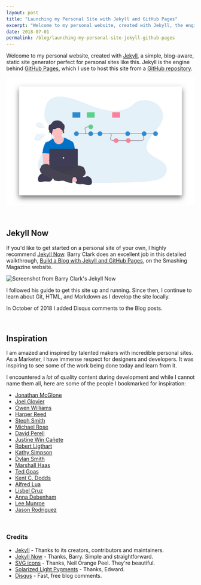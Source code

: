 ```yaml
---
layout: post
title: "Launching my Personal Site with Jekyll and GitHub Pages"
excerpt: "Welcome to my personal website, created with Jekyll, the engine behind GitHub Pages. Thanks to Barry Clark for Jekyll Now, and countless other makers for inspiration."
date: 2018-07-01
permalink: /blog/launching-my-personal-site-jekyll-github-pages
---
```



Welcome to my personal website, created with [Jekyll](https://github.com/jekyll/jekyll), a simple, blog-aware, static site generator perfect for personal sites like this. Jekyll is the engine behind [GitHub Pages](https://pages.github.com), which I use to host this site from a [GitHub repository](https://github.com/JoshBeardXYZ/joshbeardxyz).

![Version Control Illustration from UnDraw](/img/jb-undraw-version-control.png)

&nbsp;

## Jekyll Now

If you'd like to get started on a personal site of your own, I highly recommend [Jekyll Now](https://github.com/barryclark/jekyll-now). Barry Clark does an excellent job in this detailed walkthrough, [Build a Blog with Jekyll and GitHub Pages](http://www.smashingmagazine.com/2014/08/01/build-blog-jekyll-github-pages/), on the Smashing Magazine website.

![Screenshot from Barry Clark's Jekyll Now](https://raw.githubusercontent.com/barryclark/jekyll-now/master/images/jekyll-now-theme-screenshot.jpg)

I followed his guide to get this site up and running. Since then, I continue to learn about Git, HTML, and Markdown as I develop the site locally.

In October of 2018 I added Disqus comments to the Blog posts.

&nbsp;

## Inspiration

I am amazed and inspired by talented makers with incredible personal sites. As a Marketer, I have immense respect for designers and developers. It was inspiring to see some of the work being done today and learn from it.

I encountered a *lot* of quality content during development and while I cannot name them all, here are some of the people I bookmarked for inspiration:

- [Jonathan McGlone](http://jmcglone.com/)
- [Joel Glovier](https://joelglovier.com/)
- [Owen Williams](https://owenwillia.ms/)
- [Harper Reed](https://harperreed.com/)
- [Steph Smith](https://stephsmith.io/)
- [Michael Rose](https://mademistakes.com/)
- [David Perell](https://www.perell.com/)
- [Justine Win Cañete](https://justinewin.com/)
- [Robert Ligthart](https://robertligthart.com/)
- [Kathy Simpson](http://www.kathy.pm/)
- [Dylan Smith](https://dylanatsmith.com/)
- [Marshall Haas](https://marshallhaas.com/)
- [Ted Goas](http://www.tedgoas.com/)
- [Kent C. Dodds](https://kentcdodds.com/)
- [Alfred Lua](https://alfredlua.com/)
- [Lisbel Cruz](https://lisbelcruz.com/)
- [Anna Debenham](https://www.maban.co.uk/)
- [Lee Munroe](https://www.leemunroe.com/)
- [Jason Rodriguez](https://rodriguezcommaj.com/)

&nbsp;

### Credits

- [Jekyll](https://github.com/jekyll/jekyll) - Thanks to its creators, contributors and maintainers.
- [Jekyll Now](https://github.com/barryclark/jekyll-now) - Thanks, Barry. Simple and straightforward.
- [SVG icons](https://github.com/neilorangepeel/Free-Social-Icons) - Thanks, Neil Orange Peel. They're beautiful.
- [Solarized Light Pygments](https://gist.github.com/edwardhotchkiss/2005058) - Thanks, Edward.
- [Disqus](https://disqus.com/) - Fast, free blog comments.

&nbsp;
